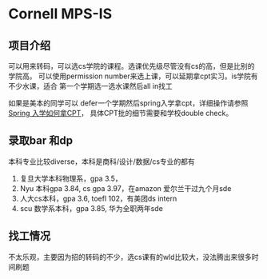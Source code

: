 # Cornell MPS-IS

## 项目介绍
可以用来转码，可以选cs学院的课程。选课优先级尽管没有cs的高，但是比别的学院高。
可以使用permission number来选上课，可以延期拿cpt实习。is学院有不少水课，适合
第一个学期选一选水课然后all in找工

如果是美本的同学可以
defer一个学期然后spring入学拿cpt，详细操作请参照[Spring 入学如何拿CPT](../useful_docs/Spring%20入学如何拿CPT.md)，
具体CPT批的细节需要和学校double check。

## 录取bar 和dp
本科专业比较diverse，本科是商科/设计/数据/cs专业的都有

1. 复旦大学本科物理系，gpa 3.5，
2. Nyu 本科gpa 3.84, cs gpa 3.97，在amazon 爱尔兰干过九个月sde
3. 人大cs本科，gpa 3.6, toefl 102，有美团ds intern
4. scu 数学系本科，gpa 3.85, 华为全职两年sde
## 找工情况
不太乐观，主要因为招的转码的不少，选cs课有的wld比较大，没法腾出来很多时间刷题




